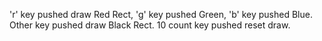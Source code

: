 'r' key pushed draw Red Rect,
'g' key pushed Green,
'b' key pushed Blue.
Other key pushed draw Black Rect.
10 count key pushed reset draw.
